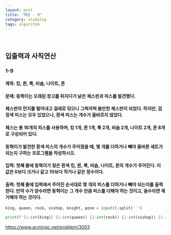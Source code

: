 ```yaml
---
layout: post
title: "백준 - 9"
category: studylog
tags: algorithm
---
```


<br>

## 입출력과 사칙연산

### 1-9

#### 제목: 킹, 퀸, 룩, 비숍, 나이트, 폰
#### 문제: 동혁이는 오래된 창고를 뒤지다가 낡은 체스판과 피스를 발견했다.

#### 체스판의 먼지를 털어내고 걸레로 닦으니 그럭저럭 쓸만한 체스판이 되었다. 하지만, 검정색 피스는 모두 있었으나, 흰색 피스는 개수가 올바르지 않았다.

#### 체스는 총 16개의 피스를 사용하며, 킹 1개, 퀸 1개, 룩 2개, 비숍 2개, 나이트 2개, 폰 8개로 구성되어 있다.

#### 동혁이가 발견한 흰색 피스의 개수가 주어졌을 때, 몇 개를 더하거나 빼야 올바른 세트가 되는지 구하는 프로그램을 작성하시오.
#### 입력: 첫째 줄에 동혁이가 찾은 흰색 킹, 퀸, 룩, 비숍, 나이트, 폰의 개수가 주어진다. 이 값은 0보다 크거나 같고 10보다 작거나 같은 정수이다.
#### 출력: 첫째 줄에 입력에서 주어진 순서대로 몇 개의 피스를 더하거나 빼야 되는지를 출력한다. 만약 수가 양수라면 동혁이는 그 개수 만큼 피스를 더해야 하는 것이고, 음수라면 제거해야 하는 것이다.
```python
king, queen, rock, vishop, knight, pone = input().split(' ')

print(f'{1-int(king)} {1-int(queen)} {2-int(rock)} {2-int(vishop)} {2-int(knight)} {8-int(pone)}')
```

https://www.acmicpc.net/problem/3003